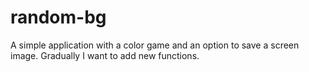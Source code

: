 # random-bg
A simple application with a color game and an option to save a screen image. Gradually I want to add new functions.
